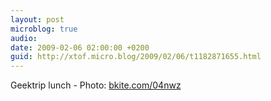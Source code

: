 ```yaml
---
layout: post
microblog: true
audio: 
date: 2009-02-06 02:00:00 +0200
guid: http://xtof.micro.blog/2009/02/06/t1182871655.html
---
```

Geektrip lunch - Photo: [bkite.com/04nwz](http://bkite.com/04nwz)

